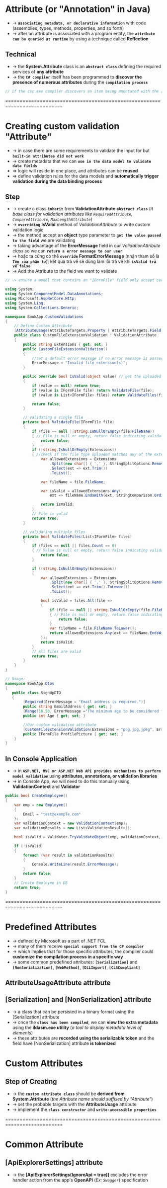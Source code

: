 # Attribute (or "Annotation" in Java) 
* -> **`associating metadata, or declarative information`** with code (assemblies, types, methods, properties, and so forth)
* -> after an attribute is associated with a program entity, the **`attribute can be queried at runtime`** by using a technique called **Reflection**

## Technical
* -> the **System.Attribute** class is an **`abstract class`** defining the required services of **any attribute**
* -> the **`C# compiler`** itself has been programmed to **discover the presence of numerous attributes** during the **`compilation process`**
```cs   
// if the csc.exe compiler discovers an item being annotated with the [obsolete] attribute, it will display a compiler warning in the IDE error list
```

==========================================================================
# Creating custom validation "Attribute" 
* -> in case there are some requirements to validate the input for but **`built-in attributes did not work`**
* -> create metadata that we can **`use in the data model to validate data fields`**
* => logic will reside in one place, and attributes can be **reused**
* => define validation rules for the data models and **automatically trigger validation during the data binding process**

## Step
* -> create a class **`inherit`** from **ValidationAttribute** **`abstract class`** (_it base class for validation attributes like `RequiredAttribute`, `CompareAttribute`, `MaxLengthAttribute`_)
* -> **`overriding`** **IsValid** method of _ValidationAttribute_ to write custom validation logic
* -> the method accept an **object** type parameter to **`get the value passed to the field`** we are validating
* -> taking advantage of the **ErrorMessage** field in our _ValidationAttribute class_ so we can **`return a error message to our user`**
* -> hoặc ta cũng có thể **`override`** **FormatErrorMessage** (nhận tham số là **`Tên của phần tử`**); kết quả trả về sẽ dùng làm lỗi trả về khi **`isValid trả về false`**
* -> Add the Attribute to the field we want to validate


```cs - creating an "Attribute" that validates file extension
// -> ensure a model that contains an "IFormFile" field only accept certain file type

using System;
using System.ComponentModel.DataAnnotations;
using Microsoft.AspNetCore.Http;
using System.Linq;
using System.Collections.Generic;

namespace BookApp.CustomValidations
{
    // Define Custom Attribute
    [AttributeUsage(AttributeTargets.Property | AttributeTargets.Field, AllowMultiple = false)]
    public class CustomFileExtensionValidation : ValidationAttribute
    {
        public string Extensions { get; set; }
        public CustomFileExtensionValidation()
        {
            //set a default error message if no error message is passed into the attribute
            ErrorMessage = "Invalid file extension(s)";
        }

        public override bool IsValid(object value) // get the uploaded file
        {
            if (value == null) return true;
            if (value is IFormFile file) return ValidateFile(file);
            if (value is List<IFormFile> files) return ValidateFiles(files);

            return false;
        }

        // validating a single file
        private bool ValidateFile(IFormFile file)
        {
            if (file == null ||string.IsNullOrEmpty(file.FileName))
            { // File is null or empty, return false indicating validation failure
                return false;
            }
            if (!string.IsNullOrEmpty(Extensions))
            { //check if the file type uploaded matches any of the extensions defined
                var allowedExtensions = Extensions
                    .Split(new char[] { ',' }, StringSplitOptions.RemoveEmptyEntries)
                    .Select(ext => ext.Trim())
                    .ToList();

                var fileName = file.FileName;

                var isValid = allowedExtensions.Any(
                    ext => fileName.EndsWith(ext, StringComparison.OrdinalIgnoreCase));

                return isValid;
            }
            // File is valid
            return true;
        }

        // validating multiple files
        private bool ValidateFiles(List<IFormFile> files)
        {
            if (files == null || files.Count == 0)
            { // Value is null or empty, return false indicating validation failure
                return false;
            }

            if (!string.IsNullOrEmpty(Extensions))
            {
                var allowedExtensions = Extensions
                    .Split(new char[] { ',' }, StringSplitOptions.RemoveEmptyEntries)
                    .Select(ext => ext.Trim().ToLower())
                    .ToList();

                bool isValid = files.All(file =>
                {
                    if (file == null || string.IsNullOrEmpty(file.FileName))
                    { // File is null or empty, return false indicating validation failure
                        return false;
                    }
                    var fileName = file.FileName.ToLower();
                    return allowedExtensions.Any(ext => fileName.EndsWith(ext));
                });
                return isValid;
            }
            // All files are valid
            return true;
        }
    }
}

// Usage:
namespace BookApp.Dtos
{
   public class SignUpDTO
   {
        [Required(ErrorMessage = "Email address is required.")]
        public string EmailAddress { get; set; }
        [Range(18,50, ErrorMessage ="The minimum age to be considered for this job is {1} and the maximum is {2}")]
        public int Age { get; set; }

        //Our custom validation attribute
        [CustomFileExtensionValidation(Extensions = "png,jpg,jpeg", ErrorMessage = "Only files with the extensions png, jpg, and jpeg are accepted.")]
        public IFormFile ProfilePicture { get; set; }
    }
}
```

## In Console Application
* -> in **`ASP.NET, MVC or ASP.NET Web API provides mechanisms to perform model validation`** using **attributes, annotations, or validation libraries**
* -> in Console App, we will need to do this manually using **ValidationContext** and **Validator**

```cs
public bool CreateEmployee()
{
    var emp = new Employee()
    {
        Email = "test@example.com"
    };
    var validationContext = new ValidationContext(emp);
    var validationResults = new List<ValidationResult>();

    bool isValid = Validator.TryValidateObject(emp, validationContext, validationResults, true);

    if (!isValid)
    {
        foreach (var result in validationResults)
        {
            Console.WriteLine(result.ErrorMessage);
        }
        return false;
    }
    // Create Employee in DB
    return true;
}
```

==========================================================================
# Predefined Attributes
* -> defined by Microsoft as a part of .NET FCL
* -> many of them receive **`special support from the C# compiler`**
* -> which implies that for those specific attributes, the compiler could **customize the compilation process in a specific way**
* -> some common predefined attributes: **`[Serialization]`** and **`[NonSerialization]`**, **`[WebMethod]`**, **`[DLLImport]`**, **`[CLSCompliant]`**

## AttributeUsageAttribute attribute

## [Serialization] and [NonSerialization] attribute
* -> a class that can be persisted in a binary format using the [Serialization] attribute
* -> once the **`class has been compiled`**, we can **view the extra metadata** using the **ildasm.exe utility** (_a tool to display metadata level of elements_)
* -> these attributes are **recorded using the serializable token** and the field have [NonSerialization] attribute **is tokenized**

# Custom Attributes

## Step of Creating
* -> the **`custom attribute class`** should be **derived from System.Attribute** (_the Attribute name should suffixed by "Attribute"_)
* -> set the probable targets with the **AttributeUsage** attribute
* -> implement the **`class constructor`** and **`write-accessible properties`**

==========================================================================
# Common Attribute

## [ApiExplorerSettings] attribute
* -> the **[ApiExplorerSettings(IgnoreApi = true)]** excludes the error handler action from the app's **OpenAPI** (_Ex: `Swagger`_) specification

